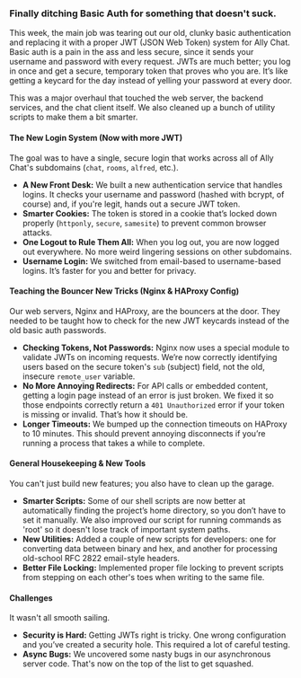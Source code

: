 ### Finally ditching Basic Auth for something that doesn't suck.

This week, the main job was tearing out our old, clunky basic authentication and replacing it with a proper JWT (JSON Web Token) system for Ally Chat. Basic auth is a pain in the ass and less secure, since it sends your username and password with every request. JWTs are much better; you log in once and get a secure, temporary token that proves who you are. It’s like getting a keycard for the day instead of yelling your password at every door.

This was a major overhaul that touched the web server, the backend services, and the chat client itself. We also cleaned up a bunch of utility scripts to make them a bit smarter.

#### The New Login System (Now with more JWT)

The goal was to have a single, secure login that works across all of Ally Chat's subdomains (`chat`, `rooms`, `alfred`, etc.).

*   **A New Front Desk:** We built a new authentication service that handles logins. It checks your username and password (hashed with bcrypt, of course) and, if you're legit, hands out a secure JWT token.
*   **Smarter Cookies:** The token is stored in a cookie that’s locked down properly (`httponly`, `secure`, `samesite`) to prevent common browser attacks.
*   **One Logout to Rule Them All:** When you log out, you are now logged out everywhere. No more weird lingering sessions on other subdomains.
*   **Username Login:** We switched from email-based to username-based logins. It’s faster for you and better for privacy.

#### Teaching the Bouncer New Tricks (Nginx & HAProxy Config)

Our web servers, Nginx and HAProxy, are the bouncers at the door. They needed to be taught how to check for the new JWT keycards instead of the old basic auth passwords.

*   **Checking Tokens, Not Passwords:** Nginx now uses a special module to validate JWTs on incoming requests. We’re now correctly identifying users based on the secure token's `sub` (subject) field, not the old, insecure `remote_user` variable.
*   **No More Annoying Redirects:** For API calls or embedded content, getting a login page instead of an error is just broken. We fixed it so those endpoints correctly return a `401 Unauthorized` error if your token is missing or invalid. That’s how it should be.
*   **Longer Timeouts:** We bumped up the connection timeouts on HAProxy to 10 minutes. This should prevent annoying disconnects if you’re running a process that takes a while to complete.

#### General Housekeeping & New Tools

You can't just build new features; you also have to clean up the garage.

*   **Smarter Scripts:** Some of our shell scripts are now better at automatically finding the project’s home directory, so you don’t have to set it manually. We also improved our script for running commands as 'root' so it doesn't lose track of important system paths.
*   **New Utilities:** Added a couple of new scripts for developers: one for converting data between binary and hex, and another for processing old-school RFC 2822 email-style headers.
*   **Better File Locking:** Implemented proper file locking to prevent scripts from stepping on each other's toes when writing to the same file.

#### Challenges

It wasn't all smooth sailing.
*   **Security is Hard:** Getting JWTs right is tricky. One wrong configuration and you’ve created a security hole. This required a lot of careful testing.
*   **Async Bugs:** We uncovered some nasty bugs in our asynchronous server code. That's now on the top of the list to get squashed.
